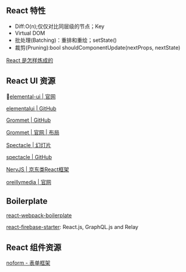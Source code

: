 ## React 特性

+ Diff:O(n);仅仅对比同层级的节点；Key
+ Virtual DOM
+ 批处理(Batching)：重排和重绘；setState()
+ 裁剪(Pruning):bool shouldComponentUpdate(nextProps, nextState)


[React 是怎样炼成的](https://segmentfault.com/a/1190000013365426?utm_source=weekly&utm_medium=email&utm_campaign=email_weekly)

## React UI 资源

[elemental-ui | 官网](http://elemental-ui.com/)

[elementalui | GitHub](https://github.com/elementalui/elemental)

[Grommet | GitHub](https://github.com/grommet/grommet)

[Grommet | 官网 | 布局](http://grommet.io/docs/templates)

[Spectacle | 幻灯片](http://stack.formidable.com/spectacle/#/7?_k=vy3i7n)

[spectacle | GitHub](https://github.com/FormidableLabs/spectacle)

[NervJS | 京东类React框架](https://github.com/NervJS/nerv)

[oreillymedia | 官网](http://oreillymedia.github.io/)

## Boilerplate

[react-webpack-boilerplate](https://github.com/amostap/react-webpack-boilerplate)

[react-firebase-starter](https://github.com/kriasoft/react-firebase-starter): React.js, GraphQL.js and Relay


## React 组件资源

[noform - 表单框架](https://alibaba.github.io/noform/#/docs?md=basic/core)